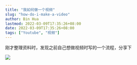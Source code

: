 ```yaml
---
title: "我如何做一个视频"
slug: "how-do-i-make-a-video"
author: Bin Hua
lastmod: 2022-03-09T17:35:26+08:00
date: 2022-03-09T17:35:26+08:00
tags: ["Youtube", "视频"]
---
```


刚才整理资料时，发现之前自己想做视频时写的一个流程，分享下

![](/imgs/how-do-i-make-a-video.jpg)